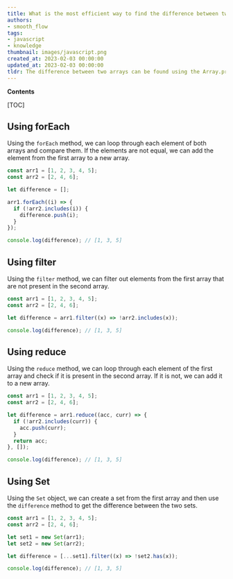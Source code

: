 ```yaml
---
title: What is the most efficient way to find the difference between two arrays in javascript?
authors:
- smooth_flow
tags:
- javascript
- knowledge
thumbnail: images/javascript.png
created_at: 2023-02-03 00:00:00
updated_at: 2023-02-03 00:00:00
tldr: The difference between two arrays can be found using the Array.prototype.filter() method.
---
```


**Contents**

[TOC]

## Using forEach

Using the `forEach` method, we can loop through each element of both arrays and compare them. If the elements are not equal, we can add the element from the first array to a new array.

```javascript
const arr1 = [1, 2, 3, 4, 5];
const arr2 = [2, 4, 6];

let difference = [];

arr1.forEach((i) => {
  if (!arr2.includes(i)) {
    difference.push(i);
  }
});

console.log(difference); // [1, 3, 5]
```

## Using filter

Using the `filter` method, we can filter out elements from the first array that are not present in the second array.

```javascript
const arr1 = [1, 2, 3, 4, 5];
const arr2 = [2, 4, 6];

let difference = arr1.filter((x) => !arr2.includes(x));

console.log(difference); // [1, 3, 5]
```

## Using reduce

Using the `reduce` method, we can loop through each element of the first array and check if it is present in the second array. If it is not, we can add it to a new array.

```javascript
const arr1 = [1, 2, 3, 4, 5];
const arr2 = [2, 4, 6];

let difference = arr1.reduce((acc, curr) => {
  if (!arr2.includes(curr)) {
    acc.push(curr);
  }
  return acc;
}, []);

console.log(difference); // [1, 3, 5]
```

## Using Set

Using the `Set` object, we can create a set from the first array and then use the `difference` method to get the difference between the two sets.

```javascript
const arr1 = [1, 2, 3, 4, 5];
const arr2 = [2, 4, 6];

let set1 = new Set(arr1);
let set2 = new Set(arr2);

let difference = [...set1].filter((x) => !set2.has(x));

console.log(difference); // [1, 3, 5]
```
